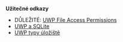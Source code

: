 ﻿
**Užitečné odkazy**

- DŮLEŽITÉ: [UWP File Access Permissions](https://docs.microsoft.com/en-us/windows/uwp/files/file-access-permissions)
- [UWP a SQLite](https://docs.microsoft.com/en-us/windows/uwp/data-access/sqlite-databases)
- [UWP typy úložiště](https://blogs.windows.com/windowsdeveloper/2016/05/10/getting-started-storing-app-data-locally/)